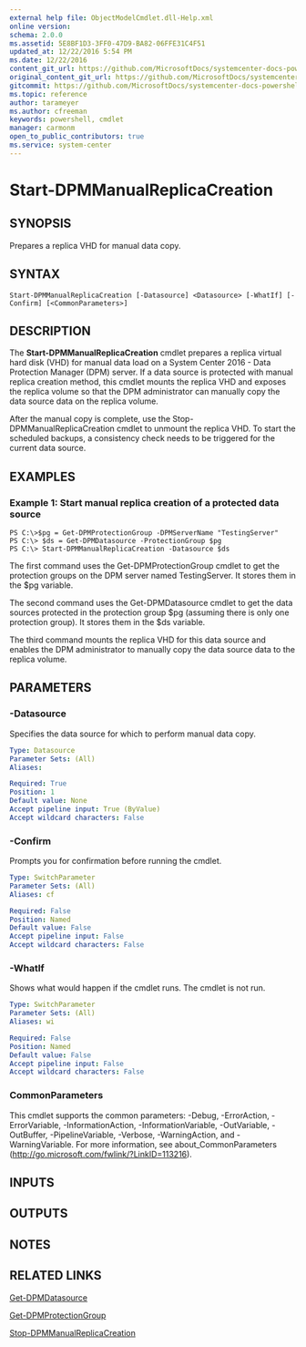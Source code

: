 ```yaml
---
external help file: ObjectModelCmdlet.dll-Help.xml
online version: 
schema: 2.0.0
ms.assetid: 5E8BF1D3-3FF0-47D9-BA82-06FFE31C4F51
updated_at: 12/22/2016 5:54 PM
ms.date: 12/22/2016
content_git_url: https://github.com/MicrosoftDocs/systemcenter-docs-powershell/blob/live/systemcenter-cmdlets/SystemCenter2016/DataProtectionManager/vlatest/Start-DPMManualReplicaCreation.md
original_content_git_url: https://github.com/MicrosoftDocs/systemcenter-docs-powershell/blob/live/systemcenter-cmdlets/SystemCenter2016/DataProtectionManager/vlatest/Start-DPMManualReplicaCreation.md
gitcommit: https://github.com/MicrosoftDocs/systemcenter-docs-powershell/blob/17c3a51bd892aad46c731d9f381f0704b4815004/systemcenter-cmdlets/SystemCenter2016/DataProtectionManager/vlatest/Start-DPMManualReplicaCreation.md
ms.topic: reference
author: tarameyer
ms.author: cfreeman
keywords: powershell, cmdlet
manager: carmonm
open_to_public_contributors: true
ms.service: system-center
---
```


# Start-DPMManualReplicaCreation

## SYNOPSIS
Prepares a replica VHD for manual data copy.

## SYNTAX

```
Start-DPMManualReplicaCreation [-Datasource] <Datasource> [-WhatIf] [-Confirm] [<CommonParameters>]
```

## DESCRIPTION
The **Start-DPMManualReplicaCreation** cmdlet prepares a replica virtual hard disk (VHD) for manual data load on a System Center 2016 - Data Protection Manager (DPM) server.
If a data source is protected with manual replica creation method, this cmdlet mounts the replica VHD and exposes the replica volume so that the DPM administrator can manually copy the data source data on the replica volume.

After the manual copy is complete, use the Stop-DPMManualReplicaCreation cmdlet to unmount the replica VHD.
To start the scheduled backups, a consistency check needs to be triggered for the current data source.

## EXAMPLES

### Example 1: Start manual replica creation of a protected data source
```
PS C:\>$pg = Get-DPMProtectionGroup -DPMServerName "TestingServer"
PS C:\> $ds = Get-DPMDatasource -ProtectionGroup $pg
PS C:\> Start-DPMManualReplicaCreation -Datasource $ds
```

The first command uses the Get-DPMProtectionGroup cmdlet to get the protection groups on the DPM server named TestingServer.
It stores them in the $pg variable.

The second command uses the Get-DPMDatasource cmdlet to get the data sources protected in the protection group $pg (assuming there is only one protection group).
It stores them in the $ds variable.

The third command mounts the replica VHD for this data source and enables the DPM administrator to manually copy the data source data to the replica volume.

## PARAMETERS

### -Datasource
Specifies the data source for which to perform manual data copy.

```yaml
Type: Datasource
Parameter Sets: (All)
Aliases: 

Required: True
Position: 1
Default value: None
Accept pipeline input: True (ByValue)
Accept wildcard characters: False
```

### -Confirm
Prompts you for confirmation before running the cmdlet.

```yaml
Type: SwitchParameter
Parameter Sets: (All)
Aliases: cf

Required: False
Position: Named
Default value: False
Accept pipeline input: False
Accept wildcard characters: False
```

### -WhatIf
Shows what would happen if the cmdlet runs.
The cmdlet is not run.

```yaml
Type: SwitchParameter
Parameter Sets: (All)
Aliases: wi

Required: False
Position: Named
Default value: False
Accept pipeline input: False
Accept wildcard characters: False
```

### CommonParameters
This cmdlet supports the common parameters: -Debug, -ErrorAction, -ErrorVariable, -InformationAction, -InformationVariable, -OutVariable, -OutBuffer, -PipelineVariable, -Verbose, -WarningAction, and -WarningVariable. For more information, see about_CommonParameters (http://go.microsoft.com/fwlink/?LinkID=113216).

## INPUTS

## OUTPUTS

## NOTES

## RELATED LINKS

[Get-DPMDatasource](xref:SystemCenter2016/DataProtectionManager/vlatest/Get-DPMDatasource.md)

[Get-DPMProtectionGroup](xref:SystemCenter2016/DataProtectionManager/vlatest/Get-DPMProtectionGroup.md)

[Stop-DPMManualReplicaCreation](xref:SystemCenter2016/DataProtectionManager/vlatest/Stop-DPMManualReplicaCreation.md)

